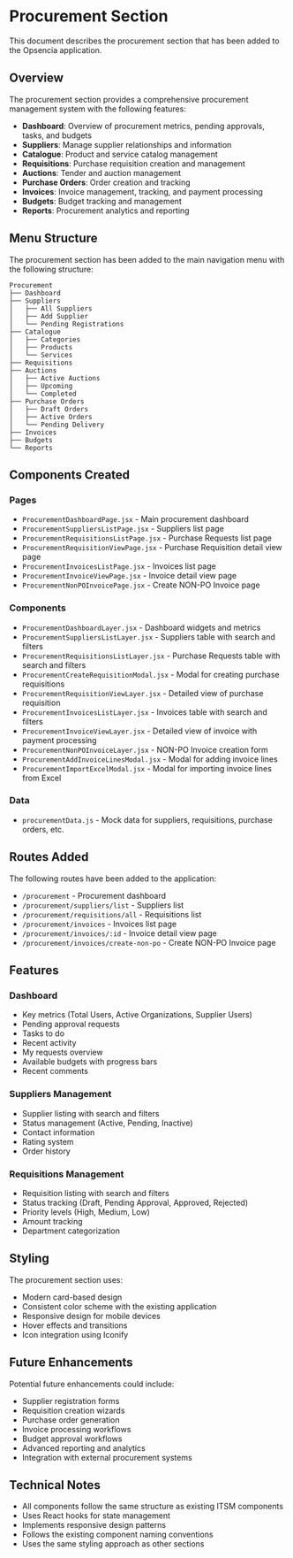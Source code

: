 # Procurement Section

This document describes the procurement section that has been added to the Opsencia application.

## Overview

The procurement section provides a comprehensive procurement management system with the following features:

- **Dashboard**: Overview of procurement metrics, pending approvals, tasks, and budgets
- **Suppliers**: Manage supplier relationships and information
- **Catalogue**: Product and service catalog management
- **Requisitions**: Purchase requisition creation and management
- **Auctions**: Tender and auction management
- **Purchase Orders**: Order creation and tracking
- **Invoices**: Invoice management, tracking, and payment processing
- **Budgets**: Budget tracking and management
- **Reports**: Procurement analytics and reporting

## Menu Structure

The procurement section has been added to the main navigation menu with the following structure:

```
Procurement
├── Dashboard
├── Suppliers
│   ├── All Suppliers
│   ├── Add Supplier
│   └── Pending Registrations
├── Catalogue
│   ├── Categories
│   ├── Products
│   └── Services
├── Requisitions
├── Auctions
│   ├── Active Auctions
│   ├── Upcoming
│   └── Completed
├── Purchase Orders
│   ├── Draft Orders
│   ├── Active Orders
│   └── Pending Delivery
├── Invoices
├── Budgets
└── Reports
```

## Components Created

### Pages
- `ProcurementDashboardPage.jsx` - Main procurement dashboard
- `ProcurementSuppliersListPage.jsx` - Suppliers list page
- `ProcurementRequisitionsListPage.jsx` - Purchase Requests list page
- `ProcurementRequisitionViewPage.jsx` - Purchase Requisition detail view page
- `ProcurementInvoicesListPage.jsx` - Invoices list page
- `ProcurementInvoiceViewPage.jsx` - Invoice detail view page
- `ProcurementNonPOInvoicePage.jsx` - Create NON-PO Invoice page

### Components
- `ProcurementDashboardLayer.jsx` - Dashboard widgets and metrics
- `ProcurementSuppliersListLayer.jsx` - Suppliers table with search and filters
- `ProcurementRequisitionsListLayer.jsx` - Purchase Requests table with search and filters
- `ProcurementCreateRequisitionModal.jsx` - Modal for creating purchase requisitions
- `ProcurementRequisitionViewLayer.jsx` - Detailed view of purchase requisition
- `ProcurementInvoicesListLayer.jsx` - Invoices table with search and filters
- `ProcurementInvoiceViewLayer.jsx` - Detailed view of invoice with payment processing
- `ProcurementNonPOInvoiceLayer.jsx` - NON-PO Invoice creation form
- `ProcurementAddInvoiceLinesModal.jsx` - Modal for adding invoice lines
- `ProcurementImportExcelModal.jsx` - Modal for importing invoice lines from Excel

### Data
- `procurementData.js` - Mock data for suppliers, requisitions, purchase orders, etc.

## Routes Added

The following routes have been added to the application:

- `/procurement` - Procurement dashboard
- `/procurement/suppliers/list` - Suppliers list
- `/procurement/requisitions/all` - Requisitions list
- `/procurement/invoices` - Invoices list page
- `/procurement/invoices/:id` - Invoice detail view page
- `/procurement/invoices/create-non-po` - Create NON-PO Invoice page

## Features

### Dashboard
- Key metrics (Total Users, Active Organizations, Supplier Users)
- Pending approval requests
- Tasks to do
- Recent activity
- My requests overview
- Available budgets with progress bars
- Recent comments

### Suppliers Management
- Supplier listing with search and filters
- Status management (Active, Pending, Inactive)
- Contact information
- Rating system
- Order history

### Requisitions Management
- Requisition listing with search and filters
- Status tracking (Draft, Pending Approval, Approved, Rejected)
- Priority levels (High, Medium, Low)
- Amount tracking
- Department categorization

## Styling

The procurement section uses:
- Modern card-based design
- Consistent color scheme with the existing application
- Responsive design for mobile devices
- Hover effects and transitions
- Icon integration using Iconify

## Future Enhancements

Potential future enhancements could include:
- Supplier registration forms
- Requisition creation wizards
- Purchase order generation
- Invoice processing workflows
- Budget approval workflows
- Advanced reporting and analytics
- Integration with external procurement systems

## Technical Notes

- All components follow the same structure as existing ITSM components
- Uses React hooks for state management
- Implements responsive design patterns
- Follows the existing component naming conventions
- Uses the same styling approach as other sections




